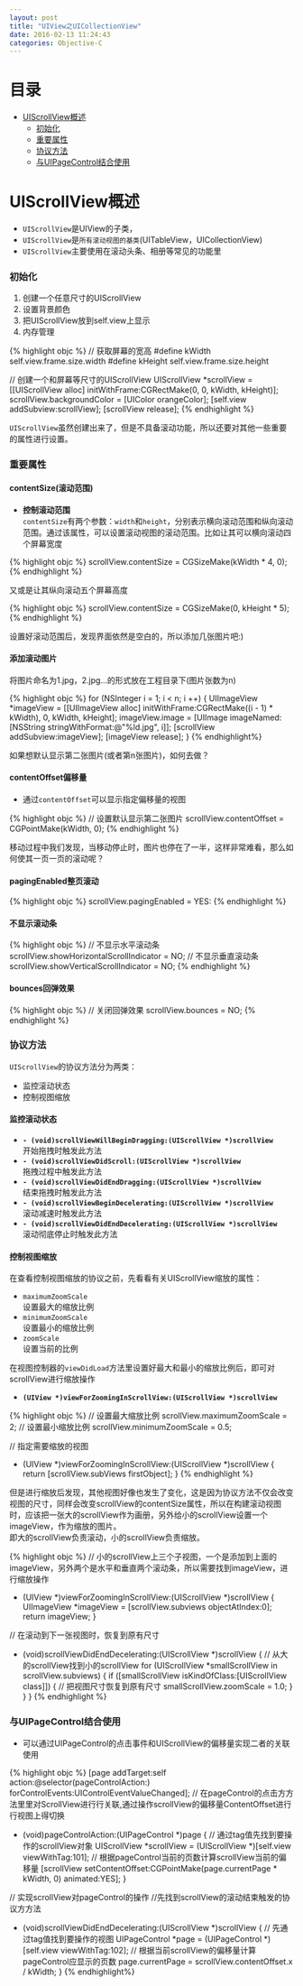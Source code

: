 ```yaml
---
layout: post
title: "UIView之UICollectionView"
date: 2016-02-13 11:24:43
categories: Objective-C
---
```


# 目录

- [UIScrollView概述](#1)
  - [初始化](#1.1)
  - [重要属性](#1.2)
  - [协议方法](#1.3)
  - [与UIPageControl结合使用](#1.4)

<a name = "1"></a>

# UIScrollView概述

- `UIScrollView`是UIView的子类，
- `UIScrollView`是`所有滚动视图的基类`(UITableView，UICollectionView)
- `UIScrollView`主要使用在滚动头条、相册等常见的功能里

<a name = "1.1"></a>

### 初始化

1. 创建一个任意尺寸的UIScrollView
2. 设置背景颜色
3. 把UIScrollView放到self.view上显示
4. 内存管理

{% highlight objc %}
// 获取屏幕的宽高
#define kWidth self.view.frame.size.width
#define kHeight self.view.frame.size.height

// 创建一个和屏幕等尺寸的UIScrollView
UIScrollView *scrollView = [[UIScrollView alloc] initWithFrame:CGRectMake(0, 0, kWidth, kHeight)];
scrollView.backgroundColor = [UIColor orangeColor];
[self.view addSubview:scrollView];
[scrollView release];
{% endhighlight %}

`UIScrollView`虽然创建出来了，但是不具备滚动功能，所以还要对其他一些重要的属性进行设置。

<a name = "1.2"></a>

### 重要属性

#### contentSize(滚动范围)

- **控制滚动范围**   
`contentSize`有两个参数：`width`和`height`，分别表示横向滚动范围和纵向滚动范围。通过该属性，可以设置滚动视图的滚动范围。比如让其可以横向滚动四个屏幕宽度

{% highlight objc %}
scrollView.contentSize = CGSizeMake(kWidth * 4, 0);
{% endhighlight %}

又或是让其纵向滚动五个屏幕高度

{% highlight objc %}
scrollView.contentSize = CGSizeMake(0, kHeight * 5);
{% endhighlight %}

设置好滚动范围后，发现界面依然是空白的，所以添加几张图片吧:)

#### 添加滚动图片

将图片命名为1.jpg，2.jpg...的形式放在工程目录下(图片张数为n)

{% highlight objc %}
for (NSInteger i = 1; i < n; i ++) {
	UIImageView *imageView = [[UIImageView alloc] initWithFrame:CGRectMake((i - 1) * kWidth), 0, kWidth, kHeight];
	imageView.image = [UIImage imageNamed:[NSString stringWithFormat:@"%ld.jpg", i]];
	[scrollView addSubview:imageView];
	[imageView release];
}
{% endhighlight%}

如果想默认显示第二张图片(或者第n张图片)，如何去做？

#### contentOffset偏移量

- 通过`contentOffset`可以显示指定偏移量的视图

{% highlight objc %}
// 设置默认显示第二张图片
scrollView.contentOffset = CGPointMake(kWidth, 0);
{% endhighlight %}

移动过程中我们发现，当移动停止时，图片也停在了一半，这样非常难看，那么如何使其一页一页的滚动呢？

#### pagingEnabled整页滚动

{% highlight objc %}
scrollView.pagingEnabled = YES:
{% endhighlight %}

#### 不显示滚动条

{% highlight objc %}
// 不显示水平滚动条
scrollView.showHorizontalScrollIndicator = NO;
// 不显示垂直滚动条
scrollView.showVerticalScrollIndicator = NO;
{% endhighlight %}

#### bounces回弹效果

{% highlight objc %}
// 关闭回弹效果
scrollView.bounces = NO;
{% endhighlight %}

<a name = "1.3"></a>

### 协议方法

`UIScrollView`的协议方法分为两类：

- 监控滚动状态
- 控制视图缩放

#### 监控滚动状态

- **`- (void)scrollViewWillBeginDragging:(UIScrollView *)scrollView`**   
开始拖拽时触发此方法
- **`- (void)scrollViewDidScroll:(UIScrollView *)scrollView`**   
拖拽过程中触发此方法   
- **`- (void)scrollViewDidEndDragging:(UIScrollView *)scrollView`**   
结束拖拽时触发此方法
- **`- (void)scrollViewBeginDecelerating:(UIScrollView *)scrollView`**   
滚动减速时触发此方法
- **`- (void)scrollViewDidEndDecelerating:(UIScrollView *)scrollView`**   
滚动彻底停止时触发此方法

#### 控制视图缩放

在查看控制视图缩放的协议之前，先看看有关UIScrollView缩放的属性：

- `maximumZoomScale`   
设置最大的缩放比例
- `minimumZoomScale`   
设置最小的缩放比例
- `zoomScale`   
设置当前的比例

在视图控制器的`viewDidLoad`方法里设置好最大和最小的缩放比例后，即可对scrollView进行缩放操作

- **`(UIView *)viewForZoomingInScrollView:(UIScrollView *)scrollView`**

{% highlight objc %}
// 设置最大缩放比例
scrollView.maximumZoomScale = 2;
// 设置最小缩放比例
scrollView.minimumZoomScale = 0.5;

// 指定需要缩放的视图
- (UIView *)viewForZoomingInScrollView:(UIScrollView *)scrollView {
	return [scrollView.subViews firstObject];
}
{% endhighlight %}

但是进行缩放后发现，其他视图好像也发生了变化，这是因为协议方法不仅会改变视图的尺寸，同样会改变scrollView的contentSize属性，所以在构建滚动视图时，应该把一张大的scrollView作为画册，另外给小的scrollView设置一个imageView，作为缩放的图片。   
即大的scrollView负责滚动，小的scrollView负责缩放。

{% highlight objc %}
// 小的scrollView上三个子视图，一个是添加到上面的imageView，另外两个是水平和垂直两个滚动条，所以需要找到imageView，进行缩放操作
- (UIView *)viewForZoomingInScrollView:(UIScrollView *)scrollView {
	UIImageView *imageView = [scrollView.subviews objectAtIndex:0];
	return imageView;
}

// 在滚动到下一张视图时，恢复到原有尺寸
- (void)scrollViewDidEndDecelerating:(UIScrollView *)scrollView {
	// 从大的scrollView找到小的scrollView
	for (UIScrollView *smallScrollView in scrollView.subviews) {
		if ([smallScrollView isKindOfClass:[UIScrollView class]]) {
			// 把视图尺寸恢复到原有尺寸
			smallScrollView.zoomScale = 1.0;
		}
	}
}
{% endhighlight %}

<a name = "1.4"></a>

### 与UIPageControl结合使用

- 可以通过UIPageControl的点击事件和UIScrollView的偏移量实现二者的关联使用

{% highlight objc %}
[page addTarget:self action:@selector(pageControlAction:) forControlEvents:UIControlEventValueChanged];
// 在pageControl的点击⽅方法⾥里对ScrollView进⾏行关联,通过操作scrollView的偏移量ContentOffset进⾏行视图上得切换- (void)pageControlAction:(UIPageControl *)page {	// 通过tag值先找到要操作的scrollView对象	UIScrollView *scrollView = (UIScrollView *)[self.view viewWithTag:101];	// 根据pageControl当前的页数计算scrollView当前的偏移量	[scrollView setContentOffset:CGPointMake(page.currentPage * kWidth, 0) animated:YES];}

// 实现scrollView对pageControl的操作
//先找到scrollView的滚动结束触发的协议⽅方法- (void)scrollViewDidEndDecelerating:(UIScrollView *)scrollView {	// 先通过tag值找到要操作的视图	UIPageControl *page = (UIPageControl *)[self.view viewWithTag:102];	// 根据当前scrollView的偏移量计算pageControl应显示的页数	page.currentPage = scrollView.contentOffset.x / kWidth;}{% endhighlight%}
